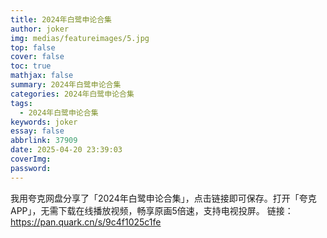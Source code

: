 ```yaml
---
title: 2024年白鹭申论合集
author: joker
img: medias/featureimages/5.jpg
top: false
cover: false
toc: true
mathjax: false
summary: 2024年白鹭申论合集
categories: 2024年白鹭申论合集
tags:
  - 2024年白鹭申论合集
keywords: joker
essay: false
abbrlink: 37909
date: 2025-04-20 23:39:03
coverImg:
password:
---
```


我用夸克网盘分享了「2024年白鹭申论合集」，点击链接即可保存。打开「夸克APP」，无需下载在线播放视频，畅享原画5倍速，支持电视投屏。
链接：https://pan.quark.cn/s/9c4f1025c1fe
